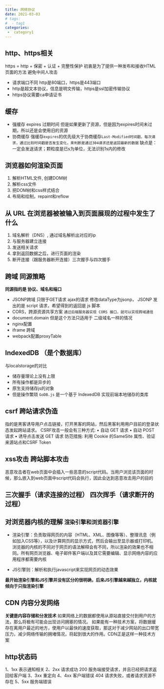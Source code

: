 ```yaml
---
title: 网络协议
date: 2021-03-03
# tags:
#  - tag1
categories:
 -  category1
---
```


## http、https相关

https = http + 保密 + 认证 + 完整性保护
初衷是为了提供一种发布和接收HTML页面的方法
避免中间人攻击
+ 请求端口不同  http是80端口，https是443端口
+ http是超文本协议，信息是明文传输，https是ssl加密传输协议
+ https协议需要ca申请证书

## 缓存
+ 强缓存 expires 过期时间 但是如果更新了资源，但是因为expires时间未过期，所以还是会使用旧的资源
+ 协商缓存 强缓存```expires```的优先级大于协商缓存```Last-Modified时间戳，每次请求，通过比较时间戳是否发生变化，来判断是通过304请求还是返回最新的数据``` 缺点是： 一定会发送请求；颗粒度是已s为单位，无法识别1s内的修改

## 浏览器如何渲染页面

1. 解析HTML文件, 创建DOM树
2. 解析css文件
3. 把DOM树和css样式结合
4. 布局和绘制，repaint和reflow

## 从 URL 在浏览器被被输入到页面展现的过程中发生了什么

1. 域名解析（DNS）, 通过域名解析出对应的ip
2. 与服务器建立连接
3. 发送相关请求
4. 拿到返回数据之后，进行页面的渲染
5. 断开连接（跟服务器断开连接）三次握手与四次握手

## 跨域 同源策略
**同源指的是 协议、域名和端口**
+ JSONP跨域 只限于GET请求 ajax的请求 修改dataType为jsonp， JSONP 发出的是 script 请求，希望得到的返回是 js 脚本
+ CORS，跨源资源共享方案 ```通过后端服务器实现 CORS 接口，就可以实现跨域通信```
+ document.domain 但是这个方法只适用于 二级域名一样的情况
+ nginx配置
+ iframe 跨域
+ webpack配置proxyTable

## IndexedDB （是个数据库）
与localstorage的对比
+ 储存量理论上没有上限
+ 所有操作都是异步的
+ 原生支持储存js的对象
+ 但是操作繁琐
`GoDB.js` 是一个基于 IndexedDB 实现前端本地储存的类库

## csrf 跨站请求伪造
指的是黑客诱导用户点击链接，打开黑客的网站，然后黑客利用用户目前的登录状态发起跨站请求。 CSRF攻击一般会有三种方式:
• 自动 GET 请求
• 自动 POST 请求
• 诱导点击发送 GET 请求
防范措施: 利用 Cookie 的SameSite 属性、验证来源站点和CSRF Token

## xss攻击 跨站脚本攻击
恶意攻击者在web页面中会插入一些恶意的script代码。当用户浏览该页面的时候，那么嵌入到web页面中script代码会执行，因此会达到恶意攻击用户的目的

## 三次握手（请求连接的过程）  四次挥手（请求断开的过程）

## 对浏览器内核的理解 ```渲染引擎和浏览器引擎```

+ 渲染引擎：负责取得网页的内容（HTML、XML、图像等等）、整理讯息（例如加入CSS等），以及计算网页的显示方式，然后会输出至显示器或打印机。浏览器的内核的不同对于网页的语法解释会有不同，所以渲染的效果也不相同。所有网页浏览器、电子邮件客户端以及其它需要编辑、显示网络内容的应用程序都需要内核

+ JS引擎则：解析和执行javascript来实现网页的动态效果

**最开始渲染引擎和JS引擎并没有区分的很明确，后来JS引擎越来越独立，内核就倾向于只指渲染引擎**

## CDN 内容分发网络
**关键是内容存储和分发技术**
如果网络上的数据都使用从源站直接交付到用户的方法，那么将极有可能会出现访问拥塞的情况。
如果能有一种技术方案，将数据缓存在离用户最近的地方，使用户以最快的速度获取，那这对于减少网站的出口带宽压力，减少网络传输的拥堵情况，将起到很大的作用。CDN正是这样一种技术方案

## http状态码

1、1xx 表示通知相关
2、2xx 请求成功
    200 服务端接受请求，并且已经把请求返回给客户端
3、3xx 重定向
4、4xx 客户端错误
    404 请求失败，或者请求资源不存在
5、5xx 服务端错误

